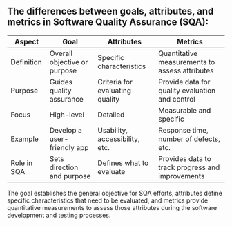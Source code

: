 ## The differences between goals, attributes, and metrics in Software Quality Assurance (SQA):

| Aspect        | Goal                           | Attributes                       | Metrics                                          |
|---------------|--------------------------------|----------------------------------|--------------------------------------------------|
| Definition    | Overall objective or purpose   | Specific characteristics         | Quantitative measurements to assess attributes  |
| Purpose       | Guides quality assurance       | Criteria for evaluating quality  | Provide data for quality evaluation and control |
| Focus         | High-level                    | Detailed                         | Measurable and specific                         |
| Example       | Develop a user-friendly app    | Usability, accessibility, etc.   | Response time, number of defects, etc.          |
| Role in SQA   | Sets direction and purpose    | Defines what to evaluate         | Provides data to track progress and improvements|

The goal establishes the general objective for SQA efforts, attributes define specific characteristics that need to be evaluated, and metrics provide quantitative measurements to assess those attributes during the software development and testing processes.
